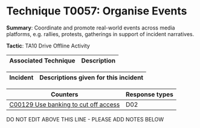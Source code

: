 # Technique T0057: Organise Events

**Summary**: Coordinate and promote real-world events across media platforms, e.g. rallies, protests, gatherings in support of incident narratives.

**Tactic**: TA10 Drive Offline Activity           


| Associated Technique | Description |
| --------- | ------------------------- |



| Incident | Descriptions given for this incident |
| -------- | -------------------- |



| Counters | Response types |
| -------- | -------------- |
| [C00129 Use banking to cut off access](../../generated_pages/counters/C00129.md) | D02 |


DO NOT EDIT ABOVE THIS LINE - PLEASE ADD NOTES BELOW
